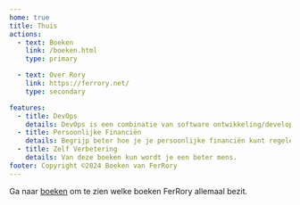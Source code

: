```yaml
---
home: true
title: Thuis
actions:
  - text: Boeken
    link: /boeken.html
    type: primary

  - text: Over Rory
    link: https://ferrory.net/
    type: secondary

features:
  - title: DevOps
    details: DevOps is een combinatie van software ontwikkeling/development (Dev) en beheer/Operations (Ops), plus de bundeling van mensen, processen en technologie om doorlopend waarde aan klanten te bieden. 
  - title: Persoonlijke Financiën
    details: Begrijp beter hoe je je persoonlijke financiën kunt regelen. 
  - title: Zelf Verbetering
    details: Van deze boeken kun wordt je een beter mens. 
footer: Copyright ©2024 Boeken van FerRory
---
```


Ga naar [boeken] om te zien welke boeken FerRory allemaal bezit.

[boeken]: /boeken.html
